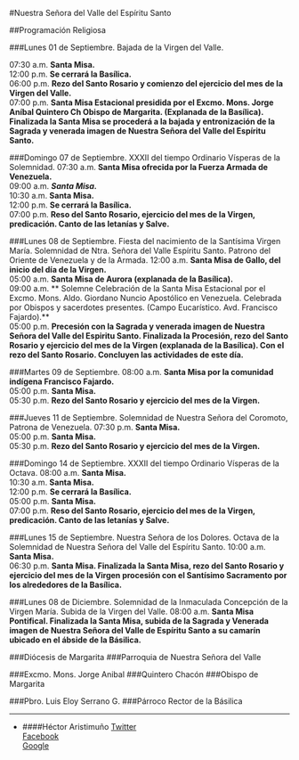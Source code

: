 #Nuestra Señora del Valle del Espíritu Santo

##Programación Religiosa

###Lunes 01 de Septiembre. Bajada de la Virgen del Valle.

07:30 a.m. **Santa Misa.**  
12:00 p.m. **Se cerrará la Basílica.**  
06:00 p.m. **Rezo del Santo Rosario y comienzo del ejercicio del mes de la Virgen del Valle.**  
07:00 p.m. **Santa Misa Estacional presidida por el Excmo. Mons. Jorge Aníbal Quintero Ch Obispo de Margarita. (Explanada de la Basílica). Finalizada la Santa Misa se procederá a la bajada y entronización de la Sagrada y venerada imagen de Nuestra Señora del Valle del Espíritu Santo.**

###Domingo 07 de Septiembre. XXXII del tiempo Ordinario Vísperas de la Solemnidad.
07:30 a.m. **Santa Misa ofrecida por la Fuerza Armada de Venezuela.**  
09:00 a.m. ***Santa Misa.***  
10:30 a.m. **Santa Misa.**  
12:00 p.m. **Se cerrará la Basílica.**  
07:00 p.m. **Reso del Santo Rosario, ejercicio del mes de la Virgen, predicación. Canto de las letanías y Salve.**

###Lunes 08 de Septiembre. Fiesta del nacimiento de la Santísima Virgen María. Solemnidad de Ntra. Señora del Valle Espíritu Santo. Patrono del Oriente de Venezuela y de la Armada.
12:00 a.m. **Santa Misa de Gallo, del inicio del día de la Virgen.**  
05:00 a.m. **Santa Misa de Aurora (explanada de la Basílica).**  
09:00 a.m. ** Solemne Celebración de la Santa Misa Estacional por el Excmo. Mons. Aldo. Giordano Nuncio Apostólico en Venezuela. Celebrada por Obispos y sacerdotes presentes. (Campo Eucarístico. Avd. Francisco Fajardo).**  
05:00 p.m. **Precesión con la Sagrada y venerada imagen de Nuestra Señora del Valle del Espiritu Santo. Finalizada la Procesión, rezo del Santo Rosario y ejercicio del mes de la Virgen (explanada de la Basílica). Con el rezo del Santo Rosario. Concluyen las actividades de este día.**  

###Martes 09 de Septiembre.
08:00 a.m. **Santa Misa por la comunidad indígena Francisco Fajardo.**  
05:00 p.m. **Santa Misa.**  
05:30 p.m. **Rezo del Santo Rosario y ejercicio del mes de la Virgen.**  

###Jueves 11 de Septiembre. Solemnidad de Nuestra Señora del Coromoto, Patrona de Venezuela.
07:30 p.m. **Santa Misa.**  
05:00 p.m. **Santa Misa.**  
05:30 p.m. **Rezo del Santo Rosario y ejercicio del mes de la Virgen.**  

###Domingo 14 de Septiembre. XXXII del tiempo Ordinario Vísperas de la Octava.
08:00 a.m. **Santa Misa.**  
10:30 a.m. **Santa Misa.**  
12:00 p.m. **Se cerrará la Basílica.**  
05:00 p.m. **Santa Misa.**  
07:00 p.m. **Reso del Santo Rosario, ejercicio del mes de la Virgen, predicación. Canto de las letanías y Salve.**

###Lunes 15 de Septiembre. Nuestra Señora de los Dolores. Octava de la Solemnidad de Nuestra Señora del Valle del Espíritu Santo.
10:00 a.m. **Santa Misa.**  
06:30 p.m. **Santa Misa. Finalizada la Santa Misa, rezo del Santo Rosario y ejercicio del mes de la Virgen procesión con el Santísimo Sacramento por los alrededores de la Basílica.**

###Lunes 08 de Diciembre. Solemnidad de la Inmaculada Concepción de la Virgen María. Subida de la Virgen del Valle.
08:00 a.m. **Santa Misa Pontifical. Finalizada la Santa Misa, subida de la Sagrada y Venerada imagen de Nuestra Señora del Valle de Espíritu Santo a su camarín ubicado en el ábside de la Básilica.**  

###Diócesis de Margarita
###Parroquia de Nuestra Señora del Valle

###Excmo. Mons. Jorge Anibal
###Quintero Chacón
###Obispo de Margarita

###Pbro. Luis Eloy Serrano G.
###Párroco Rector de la Básilica

---
+ ####Héctor Aristimuño
 [Twitter](https://twitter.com/V3xt0r)  
 [Facebook](https://www.facebook.com/V3ct0r)  
 [Google](https://www.google.com/+HectorAristimu%C3%B1o)  